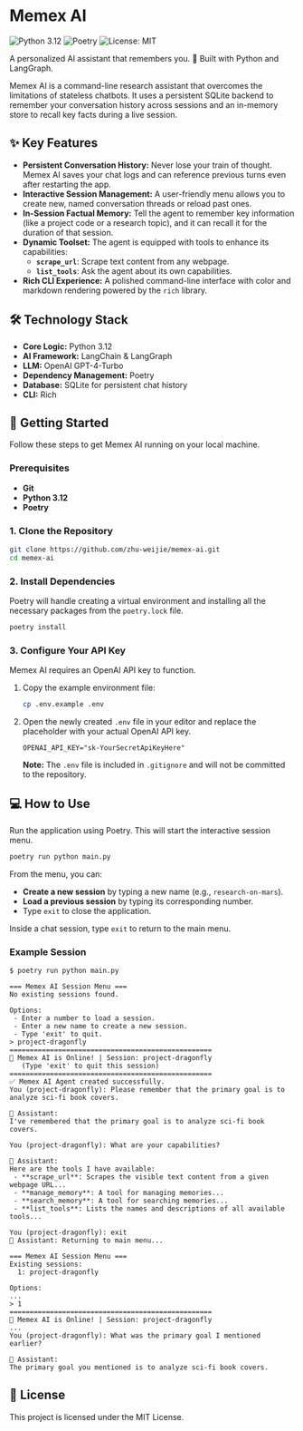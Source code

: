 # Memex AI

![Python 3.12](https://img.shields.io/badge/python-3.12-blue.svg)
![Poetry](https://img.shields.io/endpoint?url=https://python-poetry.org/badge/v0.json)
![License: MIT](https://img.shields.io/badge/License-MIT-yellow.svg)

A personalized AI assistant that remembers you. 🧠 Built with Python and LangGraph.

Memex AI is a command-line research assistant that overcomes the limitations of stateless chatbots. It uses a persistent SQLite backend to remember your conversation history across sessions and an in-memory store to recall key facts during a live session.

## ✨ Key Features

*   **Persistent Conversation History:** Never lose your train of thought. Memex AI saves your chat logs and can reference previous turns even after restarting the app.
*   **Interactive Session Management:** A user-friendly menu allows you to create new, named conversation threads or reload past ones.
*   **In-Session Factual Memory:** Tell the agent to remember key information (like a project code or a research topic), and it can recall it for the duration of that session.
*   **Dynamic Toolset:** The agent is equipped with tools to enhance its capabilities:
    *   **`scrape_url`**: Scrape text content from any webpage.
    *   **`list_tools`**: Ask the agent about its own capabilities.
*   **Rich CLI Experience:** A polished command-line interface with color and markdown rendering powered by the `rich` library.

## 🛠️ Technology Stack

*   **Core Logic:** Python 3.12
*   **AI Framework:** LangChain & LangGraph
*   **LLM:** OpenAI GPT-4-Turbo
*   **Dependency Management:** Poetry
*   **Database:** SQLite for persistent chat history
*   **CLI:** Rich

## 🚀 Getting Started

Follow these steps to get Memex AI running on your local machine.

### Prerequisites

*   **Git**
*   **Python 3.12**
*   **Poetry**

### 1. Clone the Repository

```bash
git clone https://github.com/zhu-weijie/memex-ai.git
cd memex-ai
```

### 2. Install Dependencies

Poetry will handle creating a virtual environment and installing all the necessary packages from the `poetry.lock` file.

```bash
poetry install
```

### 3. Configure Your API Key

Memex AI requires an OpenAI API key to function.

1.  Copy the example environment file:
    ```bash
    cp .env.example .env
    ```
2.  Open the newly created `.env` file in your editor and replace the placeholder with your actual OpenAI API key.
    ```
    OPENAI_API_KEY="sk-YourSecretApiKeyHere"
    ```
    **Note:** The `.env` file is included in `.gitignore` and will not be committed to the repository.

## 💻 How to Use

Run the application using Poetry. This will start the interactive session menu.

```bash
poetry run python main.py
```

From the menu, you can:
*   **Create a new session** by typing a new name (e.g., `research-on-mars`).
*   **Load a previous session** by typing its corresponding number.
*   Type `exit` to close the application.

Inside a chat session, type `exit` to return to the main menu.

### Example Session

```
$ poetry run python main.py

=== Memex AI Session Menu ===
No existing sessions found.

Options:
 - Enter a number to load a session.
 - Enter a new name to create a new session.
 - Type 'exit' to quit.
> project-dragonfly
==================================================
🚀 Memex AI is Online! | Session: project-dragonfly
   (Type 'exit' to quit this session)
==================================================
✅ Memex AI Agent created successfully.
You (project-dragonfly): Please remember that the primary goal is to analyze sci-fi book covers.

🤖 Assistant:
I've remembered that the primary goal is to analyze sci-fi book covers.

You (project-dragonfly): What are your capabilities?

🤖 Assistant:
Here are the tools I have available:
 - **scrape_url**: Scrapes the visible text content from a given webpage URL...
 - **manage_memory**: A tool for managing memories...
 - **search_memory**: A tool for searching memories...
 - **list_tools**: Lists the names and descriptions of all available tools...

You (project-dragonfly): exit
🤖 Assistant: Returning to main menu...

=== Memex AI Session Menu ===
Existing sessions:
  1: project-dragonfly

Options:
...
> 1
==================================================
🚀 Memex AI is Online! | Session: project-dragonfly
...
You (project-dragonfly): What was the primary goal I mentioned earlier?

🤖 Assistant:
The primary goal you mentioned is to analyze sci-fi book covers.
```

## 📄 License

This project is licensed under the MIT License.
